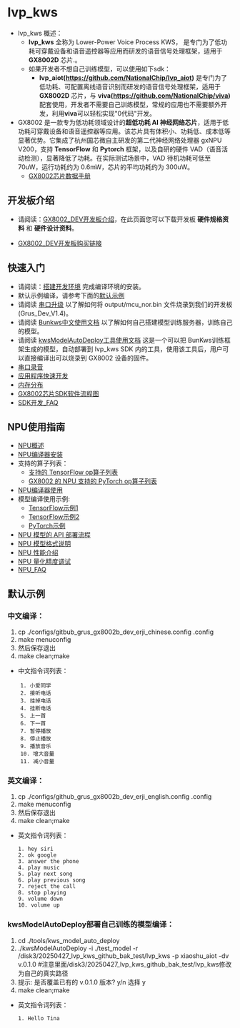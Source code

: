 # lvp_kws
* lvp_kws 概述：
    * **lvp_kws** 全称为 Lower-Power Voice Process KWS， 是专门为了低功耗可穿戴设备和语音遥控器等应用而研发的语音信号处理框架，适用于 **GX8002D** 芯片.。
    * 如果开发者不想自己训练模型，可以使用如下sdk：
        * **lvp_aiot(https://github.com/NationalChip/lvp_aiot)**  是专门为了低功耗、可配置离线语音识别而研发的语音信号处理框架，适用于 **GX8002D** 芯片，与 **viva(https://github.com/NationalChip/viva)** 配套使用，开发者不需要自己训练模型，常规的应用也不需要额外开发，利用**viva**可以轻松实现"0代码"开发。
* GX8002 是一款专为低功耗领域设计的**超低功耗 AI 神经网络芯片**，适用于低功耗可穿戴设备和语音遥控器等应用。该芯片具有体积小、功耗低、成本低等显著优势。它集成了杭州国芯微自主研发的第二代神经网络处理器 gxNPU V200，支持 **TensorFlow** 和 **Pytorch** 框架，以及自研的硬件 VAD（语音活动检测），显著降低了功耗。在实际测试场景中，VAD 待机功耗可低至 70uW，运行功耗约为 0.6mW，芯片的平均功耗约为 300uW。
    * [GX8002芯片数据手册](https://nationalchip.gitlab.io/ai_audio_docs/hardware/%E8%8A%AF%E7%89%87%E6%95%B0%E6%8D%AE%E6%89%8B%E5%86%8C/GX8002%E8%8A%AF%E7%89%87%E6%95%B0%E6%8D%AE%E6%89%8B%E5%86%8C/)

## 开发板介绍
* 请阅读：[GX8002_DEV开发板介绍](https://nationalchip.gitlab.io/ai_audio_docs/hardware/%E5%BC%80%E5%8F%91%E6%9D%BF%E7%A1%AC%E4%BB%B6%E5%8F%82%E8%80%83%E8%AE%BE%E8%AE%A1/GX8002/GX8002_DEV%E5%BC%80%E5%8F%91%E6%9D%BF/)，在此页面您可以下载开发板 **硬件规格资料** 和 **硬件设计资料**。

* [GX8002_DEV开发板购买链接](https://item.taobao.com/item.htm?id=919775319088&spm=a213gs.v2success.0.0.20f748310IxpZS)

## 快速入门
* 请阅读：[搭建开发环境](https://nationalchip.gitlab.io/ai_audio_docs/software/lvp/SDK%E5%BC%80%E5%8F%91%E6%8C%87%E5%8D%97/SDK%E5%BF%AB%E9%80%9F%E5%85%A5%E9%97%A8/%E6%90%AD%E5%BB%BA%E5%BC%80%E5%8F%91%E7%8E%AF%E5%A2%83/#1-sdk/) 完成编译环境的安装。
* 默认示例编译，请参考下面的[默认示例](#默认示例)
* 请阅读 [串口升级](https://nationalchip.gitlab.io/ai_audio_docs/software/lvp/SDK%E5%BC%80%E5%8F%91%E6%8C%87%E5%8D%97/SDK%E5%BF%AB%E9%80%9F%E5%85%A5%E9%97%A8/%E4%B8%B2%E5%8F%A3%E5%8D%87%E7%BA%A7/) 以了解如何将 output/mcu_nor.bin 文件烧录到我们的开发板 (Grus_Dev_V1.4)。
* 请阅读 [Bunkws中文使用文档](https://document.nationalchip.com/software/lvp/Bunkws%E8%87%AA%E5%8A%A8%E5%8C%96%E8%AE%AD%E7%BB%83%E5%B9%B3%E5%8F%B0/Bunkws%E4%B8%AD%E6%96%87%E4%BD%BF%E7%94%A8%E6%96%87%E6%A1%A3/) 以了解如何自己搭建模型训练服务器，训练自己的模型。
* 请阅读 [kwsModelAutoDeploy工具使用文档](https://document.nationalchip.com/software/lvp/Bunkws%E8%87%AA%E5%8A%A8%E5%8C%96%E8%AE%AD%E7%BB%83%E5%B9%B3%E5%8F%B0/kwsModelAutoDeploy%E5%B7%A5%E5%85%B7%E4%BD%BF%E7%94%A8%E6%96%87%E6%A1%A3/) 这是一个可以把 BunKws训练框架生成的模型，自动部署到 lvp_kws SDK 内的工具，使用该工具后，用户可以直接编译出可以烧录到 GX8002 设备的固件。
* [串口录音](https://nationalchip.gitlab.io/ai_audio_docs/software/lvp/SDK%E5%BC%80%E5%8F%91%E6%8C%87%E5%8D%97/SDK%E5%BF%AB%E9%80%9F%E5%85%A5%E9%97%A8/%E4%B8%B2%E5%8F%A3%E5%BD%95%E9%9F%B3/)
* [应用程序快速开发](https://nationalchip.gitlab.io/ai_audio_docs/software/lvp/SDK%E5%BC%80%E5%8F%91%E6%8C%87%E5%8D%97/SDK%E5%BF%AB%E9%80%9F%E5%85%A5%E9%97%A8/%E5%BA%94%E7%94%A8%E7%A8%8B%E5%BA%8F%E5%BF%AB%E9%80%9F%E5%BC%80%E5%8F%91/)
* [内存分布](https://nationalchip.gitlab.io/ai_audio_docs/software/lvp/SDK%E5%BC%80%E5%8F%91%E6%8C%87%E5%8D%97/SDK%E5%BF%AB%E9%80%9F%E5%85%A5%E9%97%A8/%E5%86%85%E5%AD%98%E5%88%86%E5%B8%83/)
* [GX8002芯片SDK软件流程图](https://nationalchip.gitlab.io/ai_audio_docs/software/lvp/SDK%E5%BC%80%E5%8F%91%E6%8C%87%E5%8D%97/SDK%E8%BD%AF%E4%BB%B6%E6%9E%B6%E6%9E%84/SDK%E8%BD%AF%E4%BB%B6%E6%B5%81%E7%A8%8B%E5%9B%BE/)
* [SDK开发_FAQ](https://nationalchip.gitlab.io/ai_audio_docs/software/lvp/SDK%E5%BC%80%E5%8F%91%E6%8C%87%E5%8D%97/SDK%E5%BC%80%E5%8F%91_FAQ/%E5%8A%A8%E6%80%81%E8%B0%83%E9%A2%91APP%E4%BB%8B%E7%BB%8D/%E5%8A%A8%E6%80%81%E8%B0%83%E9%A2%91APP%E4%BB%8B%E7%BB%8D%28lvp_app_kws_state_demo%29/)

## NPU使用指南
* [NPU概述](https://nationalchip.gitlab.io/ai_audio_docs/software/npu/NPU%E6%A6%82%E8%BF%B0/)
* [NPU编译器安装](https://nationalchip.gitlab.io/ai_audio_docs/software/npu/NPU%E7%BC%96%E8%AF%91%E5%99%A8%E5%AE%89%E8%A3%85/)
* 支持的算子列表：
    * [支持的 TensorFlow op算子列表](https://nationalchip.gitlab.io/ai_audio_docs/software/npu/NPU%E6%A6%82%E8%BF%B0/#4-gx8002-npu-tensorflow-op)
    * [GX8002 的 NPU 支持的 PyTorch op算子列表](https://nationalchip.gitlab.io/ai_audio_docs/software/npu/NPU%E6%A6%82%E8%BF%B0/#5-gx8002-npu-pytorch-op)
* [NPU编译器使用](https://nationalchip.gitlab.io/ai_audio_docs/software/lvp/%E9%9F%B3%E9%A2%91%E7%AE%97%E6%B3%95%E5%8F%8ANPU%E5%BC%80%E5%8F%91/NPU%E5%BC%80%E5%8F%91%E6%8C%87%E5%8D%97/NPU%E7%BC%96%E8%AF%91%E5%99%A8%E4%BD%BF%E7%94%A8/)
* 模型编译使用示例:
    * [TensorFlow示例1](https://nationalchip.gitlab.io/ai_audio_docs/software/lvp/%E9%9F%B3%E9%A2%91%E7%AE%97%E6%B3%95%E5%8F%8ANPU%E5%BC%80%E5%8F%91/NPU%E5%BC%80%E5%8F%91%E6%8C%87%E5%8D%97/%E6%A8%A1%E5%9E%8B%E7%BC%96%E8%AF%91%E4%BD%BF%E7%94%A8%E7%A4%BA%E4%BE%8B/TensorFlow%E7%A4%BA%E4%BE%8B1/)
    * [TensorFlow示例2](https://nationalchip.gitlab.io/ai_audio_docs/software/lvp/%E9%9F%B3%E9%A2%91%E7%AE%97%E6%B3%95%E5%8F%8ANPU%E5%BC%80%E5%8F%91/NPU%E5%BC%80%E5%8F%91%E6%8C%87%E5%8D%97/%E6%A8%A1%E5%9E%8B%E7%BC%96%E8%AF%91%E4%BD%BF%E7%94%A8%E7%A4%BA%E4%BE%8B/TensorFlow%E7%A4%BA%E4%BE%8B2/)
    * [PyTorch示例](https://nationalchip.gitlab.io/ai_audio_docs/software/lvp/%E9%9F%B3%E9%A2%91%E7%AE%97%E6%B3%95%E5%8F%8ANPU%E5%BC%80%E5%8F%91/NPU%E5%BC%80%E5%8F%91%E6%8C%87%E5%8D%97/%E6%A8%A1%E5%9E%8B%E7%BC%96%E8%AF%91%E4%BD%BF%E7%94%A8%E7%A4%BA%E4%BE%8B/PyTorch%E7%A4%BA%E4%BE%8B/)
* [NPU 模型的 API 部署流程](https://nationalchip.gitlab.io/ai_audio_docs/software/lvp/%E9%9F%B3%E9%A2%91%E7%AE%97%E6%B3%95%E5%8F%8ANPU%E5%BC%80%E5%8F%91/NPU%E5%BC%80%E5%8F%91%E6%8C%87%E5%8D%97/NPU%E6%A8%A1%E5%9E%8B%E7%9A%84API%E9%83%A8%E7%BD%B2%E6%B5%81%E7%A8%8B/)
* [NPU 模型格式说明](https://nationalchip.gitlab.io/ai_audio_docs/software/lvp/%E9%9F%B3%E9%A2%91%E7%AE%97%E6%B3%95%E5%8F%8ANPU%E5%BC%80%E5%8F%91/NPU%E5%BC%80%E5%8F%91%E6%8C%87%E5%8D%97/NPU%E6%A8%A1%E5%9E%8B%E6%A0%BC%E5%BC%8F%E8%AF%B4%E6%98%8E/)
* [NPU 性能介绍](https://nationalchip.gitlab.io/ai_audio_docs/software/lvp/%E9%9F%B3%E9%A2%91%E7%AE%97%E6%B3%95%E5%8F%8ANPU%E5%BC%80%E5%8F%91/NPU%E5%BC%80%E5%8F%91%E6%8C%87%E5%8D%97/NPU%E6%80%A7%E8%83%BD%E4%BB%8B%E7%BB%8D/)
* [NPU 量化精度调试](https://nationalchip.gitlab.io/ai_audio_docs/software/lvp/%E9%9F%B3%E9%A2%91%E7%AE%97%E6%B3%95%E5%8F%8ANPU%E5%BC%80%E5%8F%91/NPU%E5%BC%80%E5%8F%91%E6%8C%87%E5%8D%97/NPU%E9%87%8F%E5%8C%96%E7%B2%BE%E5%BA%A6%E8%B0%83%E8%AF%95/)
* [NPU_FAQ](https://nationalchip.gitlab.io/ai_audio_docs/software/lvp/%E9%9F%B3%E9%A2%91%E7%AE%97%E6%B3%95%E5%8F%8ANPU%E5%BC%80%E5%8F%91/NPU%E5%BC%80%E5%8F%91%E6%8C%87%E5%8D%97/NPU_FAQ/)


## 默认示例
### 中文编译：
1. cp ./configs/gitbub_grus_gx8002b_dev_erji_chinese.config .config
2. make menuconfig
3. 然后保存退出
4. make clean;make
* 中文指令词列表：
```
    1. 小爱同学
    2. 接听电话
    3. 挂掉电话
    4. 挂断电话
    5. 上一首
    6. 下一首
    7. 暂停播放
    8. 停止播放
    9. 播放音乐
    10. 增大音量
    11. 减小音量
```

### 英文编译：
1. cp ./configs/github_grus_gx8002b_dev_erji_english.config .config
2. make menuconfig
3. 然后保存退出
4. make clean;make
* 英文指令词列表：
    ```
    1. hey siri
    2. ok google
    3. answer the phone
    4. play music
    5. play next song
    6. play previous song
    7. reject the call
    8. stop playing
    9. volume down
    10. volume up
    ```

### kwsModelAutoDeploy部署自己训练的模型编译：
1. cd ./tools/kws_model_auto_deploy
2. ./kwsModelAutoDeploy -i ./test_model -r /disk3/20250427_lvp_kws_github_bak_test/lvp_kws -p xiaoshu_aiot -dv v.0.1.0   #注意里面/disk3/20250427_lvp_kws_github_bak_test/lvp_kws修改为自己的真实路径
3. 提示: 是否覆盖已有的 v.0.1.0 版本? y/n   选择 y
4. make clean;make
* 英文指令词列表：
    ```
    1. Hello Tina
    ```




